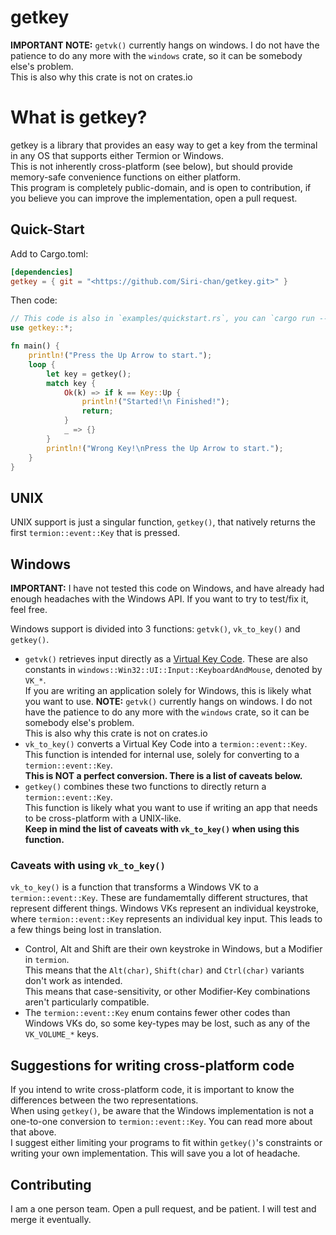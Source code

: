 # getkey

**IMPORTANT NOTE:** `getvk()` currently hangs on windows. I do not have the patience to do any more with the `windows` crate, so it can be somebody else's problem.  
This is also why this crate is not on crates.io

# What is getkey?

getkey is a library that provides an easy way to get a key from the terminal in any OS that supports either Termion or Windows.  
This is not inherently cross-platform (see below), but should provide memory-safe convenience functions on either platform.  
This program is completely public-domain, and is open to contribution, if you believe you can improve the implementation, open a pull request.

## Quick-Start

Add to Cargo.toml:

```toml
[dependencies]
getkey = { git = "<https://github.com/Siri-chan/getkey.git>" }
```

<!--
```toml
[dependencies]
getkey = "*"
```
-->

Then code:

```rs
// This code is also in `examples/quickstart.rs`, you can `cargo run --example quickstart` from within the getkey repo to see it in action.
use getkey::*;

fn main() {
    println!("Press the Up Arrow to start.");
    loop {
        let key = getkey();
        match key {
            Ok(k) => if k == Key::Up {
                println!("Started!\n Finished!");
                return;
            }
            _ => {}
        }
        println!("Wrong Key!\nPress the Up Arrow to start.");
    }
}
```

## UNIX

UNIX support is just a singular function, `getkey()`, that natively returns the first `termion::event::Key` that is pressed.

## Windows

**IMPORTANT:** I have not tested this code on Windows, and have already had enough headaches with the Windows API. If you want to try to test/fix it, feel free.

Windows support is divided into 3 functions: `getvk()`, `vk_to_key()` and `getkey()`.

- `getvk()` retrieves input directly as a [Virtual Key Code](https://learn.microsoft.com/en-us/windows/win32/inputdev/virtual-key-codes). These are also constants in `windows::Win32::UI::Input::KeyboardAndMouse`, denoted by `VK_*`.  
    If you are writing an application solely for Windows, this is likely what you want to use.
    **NOTE:** `getvk()` currently hangs on windows. I do not have the patience to do any more with the `windows` crate, so it can be somebody else's problem.  
    This is also why this crate is not on crates.io
- `vk_to_key()` converts a Virtual Key Code into a `termion::event::Key`.  
    This function is intended for internal use, solely for converting to a `termion::event::Key`.  
    **This is NOT a perfect conversion. There is a list of caveats below.**
- `getkey()` combines these two functions to directly return a `termion::event::Key`.  
    This function is likely what you want to use if writing an app that needs to be cross-platform with a UNIX-like.  
    **Keep in mind the list of caveats with `vk_to_key()` when using this function.**

### Caveats with using `vk_to_key()`

`vk_to_key()` is a function that transforms a Windows VK to a `termion::event::Key`. These are fundamemtally different structures, that represent different things.
Windows VKs represent an individual keystroke, where `termion::event::Key` represents an individual key input.
This leads to a few things being lost in translation.

- Control, Alt and Shift are their own keystroke in Windows, but a Modifier in `termion`.  
This means that the `Alt(char)`, `Shift(char)` and `Ctrl(char)` variants don't work as intended.  
This means that case-sensitivity, or other Modifier-Key combinations aren't particularly compatible.
- The `termion::event::Key` enum contains fewer other codes than Windows VKs do, so some key-types may be lost, such as any of the `VK_VOLUME_*` keys.

## Suggestions for writing cross-platform code

If you intend to write cross-platform code, it is important to know the differences between the two representations.  
When using `getkey()`, be aware that the Windows implementation is not a one-to-one conversion to `termion::event::Key`. You can read more about that above.  
I suggest either limiting your programs to fit within `getkey()`'s constraints or writing your own implementation. This will save you a lot of headache.

## Contributing

I am a one person team. Open a pull request, and be patient. I will test and merge it eventually.
